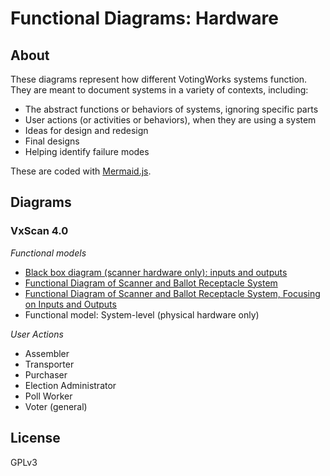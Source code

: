 # Functional Diagrams: Hardware

## About

These diagrams represent how different VotingWorks systems function.  They are meant to document systems in a variety of contexts, including:

* The abstract functions or behaviors of systems, ignoring specific parts
* User actions (or activities or behaviors), when they are using a system
* Ideas for design and redesign
* Final designs
* Helping identify failure modes

These are coded with [Mermaid.js](https://mermaid.js.org/).

## Diagrams

### VxScan 4.0 

*Functional models*
* [Black box diagram (scanner hardware only): inputs and outputs](./vxscan/black-box-scanner.md)
* [Functional Diagram of Scanner and Ballot Receptacle System](./vxscan/system-diagram-hardware.md)
* [Functional Diagram of Scanner and Ballot Receptacle System, Focusing on Inputs and Outputs](./vxscan/system-diagram-hardware-io.md)
* Functional model: System-level (physical hardware only)

*User Actions*
* Assembler
* Transporter
* Purchaser
* Election Administrator
* Poll Worker
* Voter (general)


## License

GPLv3